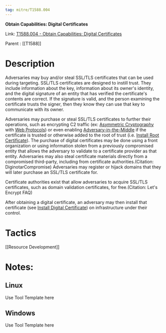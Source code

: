 ```yaml
---
tag: mitre/T1588.004
---
```


**Obtain Capabilities: Digital Certificates**

Link: [T1588.004 - Obtain Capabilities: Digital Certificates](https://attack.mitre.org/techniques/T1588/004)

Parent : [[T1588]]


# Description

Adversaries may buy and/or steal SSL/TLS certificates that can be used during targeting. SSL/TLS certificates are designed to instill trust. They include information about the key, information about its owner's identity, and the digital signature of an entity that has verified the certificate's contents are correct. If the signature is valid, and the person examining the certificate trusts the signer, then they know they can use that key to communicate with its owner.

Adversaries may purchase or steal SSL/TLS certificates to further their operations, such as encrypting C2 traffic (ex: [Asymmetric Cryptography](https://attack.mitre.org/techniques/T1573/002) with [Web Protocols](https://attack.mitre.org/techniques/T1071/001)) or even enabling [Adversary-in-the-Middle](https://attack.mitre.org/techniques/T1557) if the certificate is trusted or otherwise added to the root of trust (i.e. [Install Root Certificate](https://attack.mitre.org/techniques/T1553/004)). The purchase of digital certificates may be done using a front organization or using information stolen from a previously compromised entity that allows the adversary to validate to a certificate provider as that entity. Adversaries may also steal certificate materials directly from a compromised third-party, including from certificate authorities.(Citation: DiginotarCompromise) Adversaries may register or hijack domains that they will later purchase an SSL/TLS certificate for.

Certificate authorities exist that allow adversaries to acquire SSL/TLS certificates, such as domain validation certificates, for free.(Citation: Let's Encrypt FAQ)

After obtaining a digital certificate, an adversary may then install that certificate (see [Install Digital Certificate](https://attack.mitre.org/techniques/T1608/003)) on infrastructure under their control.

# Tactics


[[Resource Development]]


# Notes:

## Linux

Use Tool Template here

## Windows

Use Tool Template here